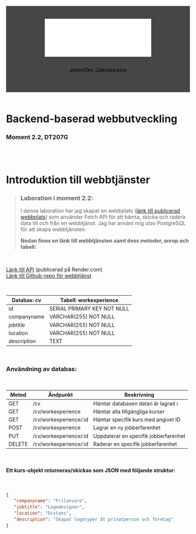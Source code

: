 <div align="center" style="background-color: #464646; padding: 2.5em;">
<img src="src/images/logo_jeja.svg">
<br>

### Jennifer Jakobsson
</div>
<br>

# Backend-baserad webbutveckling
### Moment 2.2, DT207G

<br>
<br>

# Introduktion till webbtjänster

>### Laboration i moment 2.2:
>I denna laboration har jag skapat en webbplats ([länk till publicerad webbplats]()) som använder Fetch API för att hämta, skicka och radera data till och från en webbtjänst. Jag har använt mig utav PostgreSQL för att skapa webbtjänsten. 
>
><b>Nedan finns en länk till webbtjänsten samt dess metoder, anrop och tabell:</b>

<br>

[Länk till API](https://jeja2306-dt207g-moment2-1.onrender.com/cv/workexperience) (publicerad på Render.com)
<br>
[Länk till Github-repo för webbtjänst](https://github.com/jenniferchristine/jeja2306-dt207g-moment2.1.git)

<br>

| Databas: cv | Tabell: workexperience |
|-----------------|-----------------|
| id | SERIAL PRIMARY KEY NOT NULL |
| companyname | VARCHAR(255) NOT NULL |
| jobtitle | VARCHAR(255) NOT NULL |
| location | VARCHAR(255) NOT NULL |
| description | TEXT |

<br>

### Användning av databas:

<br>

| Metod | Ändpunkt | Beskrivning |
|-----------------|-----------------|-----------------|
| GET | /cv | Hämtar databasen datan är lagrad i |
| GET | /cv/workexperience | Hämtar alla tillgängliga kurser |
| GET | /cv/workexperience/:id | Hämtar specifik kurs med angivet ID |
| POST | /cv/workexperience | Lagrar en ny jobberfarenhet |
| PUT | /cv/workexperience/:id | Uppdaterar en specifik jobberfarenhet |
| DELETE | /cv/workexperience/:id | Raderar en specifik jobberfarenhet |

<br>

#### Ett kurs-objekt returneras/skickas som JSON med följande struktur:

<br>

```json
{
   "companyname": "Frilansare",
   "jobtitle": "Logodesigner",
   "location": "Distans",
   "description": "Skapat logotyper åt privatperson och företag"
}
```
